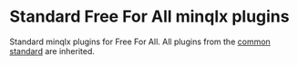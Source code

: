 # Standard Free For All minqlx plugins

Standard minqlx plugins for Free For All. All plugins from the [common standard](https://github.com/quakelive-server-standards/quakelive-server-standards/tree/master/minqlx-plugins/standard/common) are inherited.